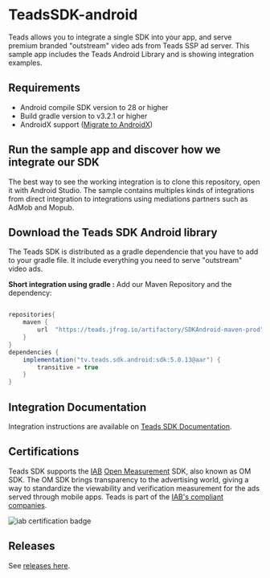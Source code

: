 # TeadsSDK-android

Teads allows you to integrate a single SDK into your app, and serve premium branded "outstream" video ads from Teads SSP ad server. This sample app includes the Teads Android Library and is showing integration examples.

## Requirements
* Android compile SDK version to 28 or higher
* Build gradle version to v3.2.1 or higher
* AndroidX support ([Migrate to AndroidX](https://developer.android.com/jetpack/androidx/migrate))

## Run the sample app and discover how we integrate our SDK
The best way to see the working integration is to clone this repository, open it with Android Studio. The sample contains multiples kinds of integrations from direct integration to integrations using mediations partners such as AdMob and Mopub.

## Download the Teads SDK Android library

The Teads SDK is distributed as a gradle dependencie that you have to add to your gradle file. It include everything you need to serve "outstream" video ads.

**Short integration using gradle :**
Add our Maven Repository and the dependency: 
```groovy

repositories{
    maven {
        url  "https://teads.jfrog.io/artifactory/SDKAndroid-maven-prod"
    }
}
dependencies {
    implementation("tv.teads.sdk.android:sdk:5.0.13@aar") {
        transitive = true
    }
}
```


## Integration Documentation
Integration instructions are available on [Teads SDK Documentation](https://support.teads.tv/support/solutions/articles/36000314755).

## Certifications

Teads SDK supports the [IAB](https://www.iabcertification.com/) [Open Measurement](https://iabtechlab.com/standards/open-measurement-sdk/) SDK, also known as OM SDK. The OM SDK brings transparency to the advertising world, giving a way to standardize the viewability and verification measurement for the ads served through mobile apps.  Teads is part of the [IAB's compliant companies](https://iabtechlab.com/compliance-programs/compliant-companies/). 

![iab certification badge](images/OMCompliant.png)

## Releases

See [releases here](https://github.com/teads/TeadsSDK-android/releases). 
